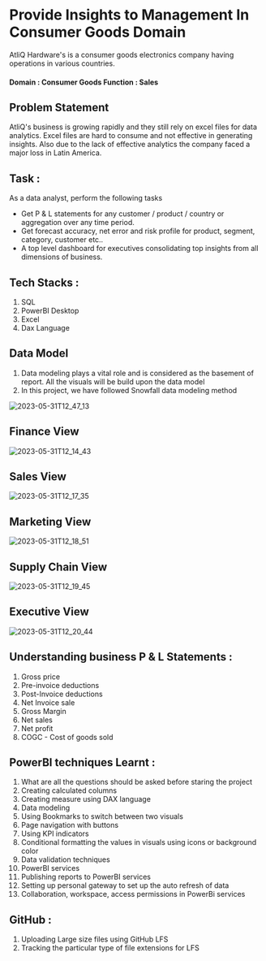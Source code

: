 # Provide Insights to Management In Consumer Goods Domain

AtliQ Hardware's is a consumer goods electronics company having operations in various countries.

#### Domain : Consumer Goods          Function : Sales

## Problem Statement

AtliQ's business is growing rapidly and they still rely on excel files for data analytics. Excel files are hard to consume and not effective in generating insights. Also due to the lack of effective analytics the company faced a major loss in Latin America.

## Task :

  As a data analyst, perform the following tasks
  
- Get P & L statements for any customer / product / country or aggregation over any time period.
- Get forecast accuracy, net error and risk profile for product, segment, category, customer etc..
- A top level dashboard for executives consolidating top insights from all dimensions of business.

## Tech Stacks : 

  1. SQL
  2. PowerBI Desktop
  3. Excel 
  4. Dax Language 

## Data Model 

  1. Data modeling plays a vital role and is considered as the basement of report. All the visuals will be build upon the data model
  2. In this project, we have followed Snowfall data modeling method

![2023-05-31T12_47_13](https://github.com/Siddarameshwaruh/PowerBI_Project-Business_Insights360/assets/127327782/665bd7fe-4f0c-4a6c-8043-3b439d092c0f)
  
## Finance View 

![2023-05-31T12_14_43](https://github.com/Siddarameshwaruh/PowerBI_Project-Business_Insights360/assets/127327782/24ccf3eb-2fea-42db-9972-7406cda6084e)

## Sales View 

![2023-05-31T12_17_35](https://github.com/Siddarameshwaruh/PowerBI_Project-Business_Insights360/assets/127327782/941644ed-9a81-4bb5-b4b6-750045e5bbd6)

## Marketing View 

![2023-05-31T12_18_51](https://github.com/Siddarameshwaruh/PowerBI_Project-Business_Insights360/assets/127327782/13bb86e6-6b97-4837-99bf-d3db3261ddb6)

## Supply Chain View 

![2023-05-31T12_19_45](https://github.com/Siddarameshwaruh/PowerBI_Project-Business_Insights360/assets/127327782/230540bf-1b21-4cc1-b6a0-c731890b456e)

## Executive View 

![2023-05-31T12_20_44](https://github.com/Siddarameshwaruh/PowerBI_Project-Business_Insights360/assets/127327782/176f10ae-7fc5-4fb7-9f52-eb0a4c66c478)

## Understanding business P & L Statements :

  1. Gross price
  2. Pre-invoice deductions
  3. Post-Invoice deductions
  4. Net Invoice sale
  5. Gross Margin
  6. Net sales
  7. Net profit
  8. COGC - Cost of goods sold

## PowerBI techniques Learnt :

  1. What are all the questions should be asked before staring the project
  2. Creating calculated columns
  3. Creating measure using DAX language
  4. Data modeling
  5. Using Bookmarks to switch between two visuals
  6. Page navigation with buttons
  7. Using KPI indicators
  8. Conditional formatting the values in visuals using icons or background color
  9. Data validation techniques
  10. PowerBI services
  11. Publishing reports to PowerBI services
  12. Setting up personal gateway to set up the auto refresh of data
  13. Collaboration, workspace, access permissions in PowerBi services

## GitHub :

  1. Uploading Large size files using GitHub LFS
  2. Tracking the particular type of file extensions for LFS













    
